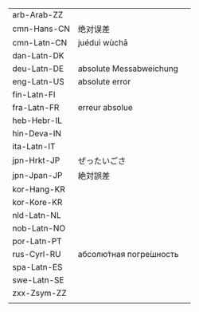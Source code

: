 | | | |
|-|-|-|
| arb-Arab-ZZ |  |  |
| cmn-Hans-CN | 绝对误差 |  |
| cmn-Latn-CN | juéduì wùchā |  |
| dan-Latn-DK |  |  |
| deu-Latn-DE | absolute Messabweichung |  |
| eng-Latn-US | absolute error |  |
| fin-Latn-FI |  |  |
| fra-Latn-FR | erreur absolue |  |
| heb-Hebr-IL |  |  |
| hin-Deva-IN |  |  |
| ita-Latn-IT |  |  |
| jpn-Hrkt-JP | ぜったいごさ |  |
| jpn-Jpan-JP | 絶対誤差 |  |
| kor-Hang-KR |  |  |
| kor-Kore-KR |  |  |
| nld-Latn-NL |  |  |
| nob-Latn-NO |  |  |
| por-Latn-PT |  |  |
| rus-Cyrl-RU | абсолю́тная погре́шность |  |
| spa-Latn-ES |  |  |
| swe-Latn-SE |  |  |
| zxx-Zsym-ZZ |  |  |
|  |  |  |